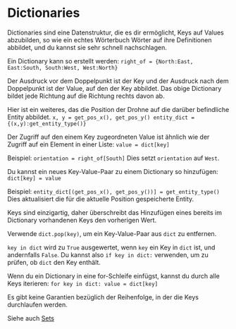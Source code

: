 # Dictionaries
Dictionaries sind eine Datenstruktur, die es dir ermöglicht, Keys auf Values abzubilden, so wie ein echtes Wörterbuch Wörter auf ihre Definitionen abbildet, und du kannst sie sehr schnell nachschlagen.

Ein Dictionary kann so erstellt werden:
`right_of = {North:East, East:South, South:West, West:North}`

Der Ausdruck vor dem Doppelpunkt ist der Key und der Ausdruck nach dem Doppelpunkt ist der Value, auf den der Key abbildet.
Das obige Dictionary bildet jede Richtung auf die Richtung rechts davon ab.

Hier ist ein weiteres, das die Position der Drohne auf die darüber befindliche Entity abbildet.
`x, y = get_pos_x(), get_pos_y()
entity_dict = {(x,y):get_entity_type()}`

Der Zugriff auf den einem Key zugeordneten Value ist ähnlich wie der Zugriff auf ein Element in einer Liste:
`value = dict[key]`

Beispiel:
`orientation = right_of[South]`
Dies setzt `orientation` auf `West`.

Du kannst ein neues Key-Value-Paar zu einem Dictionary so hinzufügen:
`dict[key] = value`

Beispiel:
`entity_dict[(get_pos_x(), get_pos_y())] = get_entity_type()`
Dies aktualisiert die für die aktuelle Position gespeicherte Entity.

Keys sind einzigartig, daher überschreibt das Hinzufügen eines bereits im Dictionary vorhandenen Keys den vorherigen Wert.

Verwende `dict.pop(key)`, um ein Key-Value-Paar aus `dict` zu entfernen.

`key in dict` wird zu `True` ausgewertet, wenn `key` ein Key in `dict` ist, und andernfalls `False`.
Du kannst also `if key in dict:` verwenden, um zu prüfen, ob `dict` den Key enthält.

Wenn du ein Dictionary in eine for-Schleife einfügst, kannst du durch alle Keys iterieren:
`for key in dict:
	value = dict[key]`

Es gibt keine Garantien bezüglich der Reihenfolge, in der die Keys durchlaufen werden.

Siehe auch [Sets](docs/scripting/sets.md)
